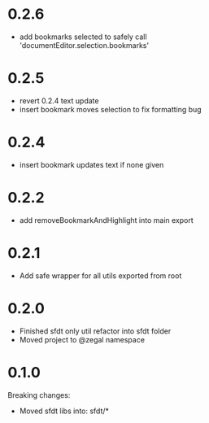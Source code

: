 # 0.2.6

 - add bookmarks selected to safely call 'documentEditor.selection.bookmarks'

# 0.2.5

 - revert 0.2.4 text update
 - insert bookmark moves selection to fix formatting bug

# 0.2.4

 - insert bookmark updates text if none given

# 0.2.2

- add removeBookmarkAndHighlight into main export

# 0.2.1

- Add safe wrapper for all utils exported from root

# 0.2.0

- Finished sfdt only util refactor into sfdt folder
- Moved project to @zegal namespace

# 0.1.0

Breaking changes:

- Moved sfdt libs into: sfdt/*


